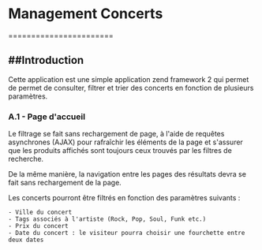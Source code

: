 # Management Concerts
=======================

##Introduction
------------
Cette application est une simple application zend framework 2 qui permet de
permet de consulter, filtrer et trier des concerts en fonction de plusieurs 
paramètres.

### A.1 - Page d'accueil

Le filtrage se fait sans rechargement de page, à l'aide de requêtes
asynchrones (AJAX) pour rafraîchir les éléments de la page et s'assurer que les
produits affichés sont toujours ceux trouvés par les filtres de recherche.

De la même manière, la navigation entre les pages des résultats devra se fait
sans rechargement de la page.

Les concerts pourront être filtrés en fonction des paramètres suivants :

    - Ville du concert
    - Tags associés à l'artiste (Rock, Pop, Soul, Funk etc.)
    - Prix du concert
    - Date du concert : le visiteur pourra choisir une fourchette entre deux dates



